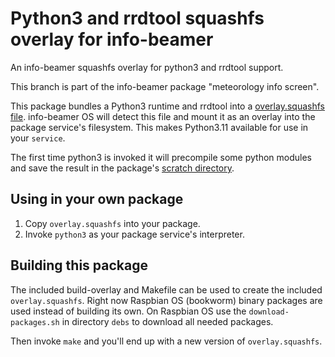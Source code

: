 # Python3 and rrdtool squashfs overlay for info-beamer
An info-beamer squashfs overlay for python3 and rrdtool support.

This branch is part of the info-beamer package "meteorology info screen".

This package bundles a Python3 runtime and rrdtool into a
[overlay.squashfs file](https://info-beamer.com/doc/package-services#customoverlay).
info-beamer OS will detect this file and mount it as an overlay into the
package service's filesystem. This makes Python3.11 available for use in
your `service`.

The first time python3 is invoked it will precompile some python modules
and save the result in the package's
[scratch directory](https://info-beamer.com/doc/package-services#scratchdirectory).

## Using in your own package

1. Copy `overlay.squashfs` into your package. 
1. Invoke `python3` as your package service's interpreter.

## Building this package

The included build-overlay and Makefile can be used to create the included
`overlay.squashfs`. Right now Raspbian OS (bookworm) binary packages are used
instead of building its own. On Raspbian OS use the `download-packages.sh`
in directory `debs` to download all needed packages.

Then invoke `make` and you'll end up with a new version of `overlay.squashfs`.

